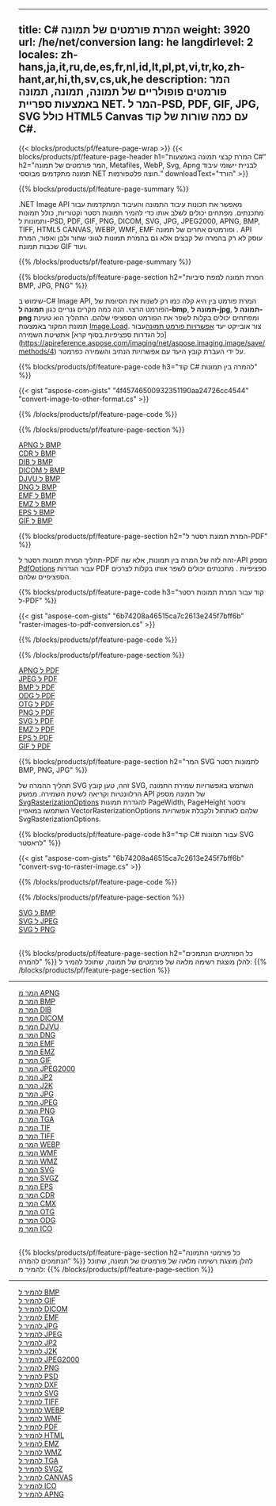 ﻿
---
title: C# המרת פורמטים של תמונה 
weight: 3920
url: /he/net/conversion 
lang: he
langdirlevel: 2
locales: zh-hans,ja,it,ru,de,es,fr,nl,id,lt,pl,pt,vi,tr,ko,zh-hant,ar,hi,th,sv,cs,uk,he
description: המר פורמטים פופולריים של תמונה, תמונה, תמונה באמצעות ספריית NET. המר ל-PSD, PDF, GIF, JPG, SVG כולל HTML5 Canvas עם כמה שורות של קוד C#.
---

{{< blocks/products/pf/feature-page-wrap >}}
{{< blocks/products/pf/feature-page-header h1="המרת קבצי תמונה באמצעות C#" h2="המר פורמטים של תמונה, Metafiles, WebP, Svg, Apng לבניית יישומי עיבוד תמונה מתקדמים מבוססי NET חוצה פלטפורמות." downloadText="הורד" >}}

{{% blocks/products/pf/feature-page-summary %}}

.NET Image API מאפשר את תכונות עיבוד התמונה והעיבוד המתקדמות עבור מתכנתים. מפתחים יכולים לשלב אותו כדי להמיר תמונות רסטר וקטוריות, כולל תמונות ותמונות ל-PSD, PDF, GIF, PNG, DICOM, SVG, JPG, JPEG2000, APNG, BMP, TIFF, HTML5 CANVAS, WEBP, WMF, EMF ופורמטים אחרים של תמונה . API עוסק לא רק בהמרה של קבצים אלא גם בהמרת תמונות לגווני שחור ולבן ואפור, המרת שכבות תמונת GIF ועוד.

{{% /blocks/products/pf/feature-page-summary  %}}

{{% blocks/products/pf/feature-page-section  h2="המרת תמונה למפת סיביות BMP, JPG, PNG" %}}

שימוש ב-C# Image API, המרת פורמט בין היא קלה כמו רק לשנות את הסיומת של הפורמט הרצוי. הנה כמה מקרים גנריים כגון **תמונה ל-bmp**, **תמונה ל-jpg**, **תמונה ל-png** ומפתחים יכולים בקלות לשפר את הפורמט הספציפי שלהם. התהליך הוא טעינת תמונת המקור באמצעות [Image.Load](https://apireference.aspose.com/imaging/net/aspose.imaging/image/methods/load). צור אובייקט יעד [אפשרויות פורמט תמונה](https://apireference.aspose.com/imaging/net/aspose.imaging.imageoptions)עבור כל הגדרות ספציפיות.בסוף קרא] אתשיטת השמירה](https://apireference.aspose.com/imaging/net/aspose.imaging.image/save/methods/4) על ידי העברת קובץ היעד עם אפשרויות הנתיב והשמירה כפרמטר.

{{% blocks/products/pf/feature-page-code h3="קוד C# להמרה בין תמונות" %}}

{{< gist "aspose-com-gists" "4f45746500932351190aa24726cc4544" "convert-image-to-other-format.cs" >}}

{{% /blocks/products/pf/feature-page-code  %}}

{{% /blocks/products/pf/feature-page-section %}}

<div class="container-fluid productfamilypage bg-gray">
    <div class="convertypes bg-gray agp-content section">
        <div class="container">
		<div class="row other-converters">
		   <div class="col-md-2 other-converter remove-lp remove-rp">
		      <a href="/imaging/he/net/conversion/apng-to-bmp/">APNG ל BMP</a>
		   </div>
		   <div class="col-md-2 other-converter remove-lp remove-rp">
		      <a href="/imaging/he/net/conversion/cdr-to-bmp/">CDR ל BMP</a>
		   </div>
		   <div class="col-md-2 other-converter remove-lp remove-rp">
		      <a href="/imaging/he/net/conversion/dib-to-bmp/">DIB ל BMP</a>
		   </div>
		   <div class="col-md-2 other-converter remove-lp remove-rp">
		      <a href="/imaging/he/net/conversion/dicom-to-bmp/">DICOM ל BMP</a>
		   </div>
 		   <div class="col-md-2 other-converter remove-lp remove-rp">
		      <a href="/imaging/he/net/conversion/djvu-to-bmp/">DJVU ל BMP</a>
		   </div>
		   <div class="col-md-2 other-converter remove-lp remove-rp">
		      <a href="/imaging/he/net/conversion/dng-to-bmp/">DNG ל BMP</a>
		   </div>
		   <div class="col-md-2 other-converter remove-lp remove-rp">
		      <a href="/imaging/he/net/conversion/emf-to-bmp/">EMF ל BMP</a>
		   </div>
		   <div class="col-md-2 other-converter remove-lp remove-rp">
		      <a href="/imaging/he/net/conversion/emz-to-bmp/">EMZ ל BMP</a>
		   </div>
		   <div class="col-md-2 other-converter remove-lp remove-rp">
		      <a href="/imaging/he/net/conversion/eps-to-bmp/">EPS ל BMP</a>
		   </div>
		   <div class="col-md-2 other-converter remove-lp remove-rp">
		      <a href="/imaging/he/net/conversion/gif-to-bmp/">GIF ל BMP</a>
		   </div>
		</div>
	</div>
    </div>
</div>

{{% blocks/products/pf/feature-page-section  h2="המרת תמונת רסטר ל-PDF" %}}

תהליך המרת תמונות רסטר ל-PDF זהה לזה של המרה בין תמונות, אלא שה-API מספק [PdfOptions](https://apireference.aspose.com/imaging/net/aspose.imaging.imageoptions/pdfoptions) עבור הגדרות PDF ספציפיות . מתכנתים יכולים לשפר אותו בקלות לצרכים הספציפיים שלהם.

{{% blocks/products/pf/feature-page-code h3="קוד עבור המרת תמונות רסטר ל-PDF" %}}

{{< gist "aspose-com-gists" "6b74208a46515ca7c2613e245f7bff6b" "raster-images-to-pdf-conversion.cs" >}}

{{% /blocks/products/pf/feature-page-code  %}}

{{% /blocks/products/pf/feature-page-section %}}

<div class="container-fluid productfamilypage bg-gray">
    <div class="convertypes bg-gray agp-content section">
        <div class="container">
		<div class="row other-converters">
		   <div class="col-md-2 other-converter remove-lp remove-rp">
		      <a href="/imaging/he/net/conversion/apng-to-PDF/">APNG ל PDF</a>
		   </div>
		   <div class="col-md-2 other-converter remove-lp remove-rp">
		      <a href="/imaging/he/net/conversion/jpeg-to-PDF/">JPEG ל PDF</a>
		   </div>
		   <div class="col-md-2 other-converter remove-lp remove-rp">
		      <a href="/imaging/he/net/conversion/bmp-to-PDF/">BMP ל PDF</a>
		   </div>
		   <div class="col-md-2 other-converter remove-lp remove-rp">
		      <a href="/imaging/he/net/conversion/odg-to-PDF/">ODG ל PDF</a>
		   </div>
 		   <div class="col-md-2 other-converter remove-lp remove-rp">
		      <a href="/imaging/he/net/conversion/otg-to-PDF/">OTG ל PDF</a>
		   </div>
		   <div class="col-md-2 other-converter remove-lp remove-rp">
		      <a href="/imaging/he/net/conversion/png-to-PDF/">PNG ל PDF</a>
		   </div>
		   <div class="col-md-2 other-converter remove-lp remove-rp">
		      <a href="/imaging/he/net/conversion/svg-to-PDF/">SVG ל PDF</a>
		   </div>
		   <div class="col-md-2 other-converter remove-lp remove-rp">
		      <a href="/imaging/he/net/conversion/emz-to-PDF/">EMZ ל PDF</a>
		   </div>
		   <div class="col-md-2 other-converter remove-lp remove-rp">
		      <a href="/imaging/he/net/conversion/eps-to-PDF/">EPS ל PDF</a>
		   </div>
		   <div class="col-md-2 other-converter remove-lp remove-rp">
		      <a href="/imaging/he/net/conversion/gif-to-PDF/">GIF ל PDF</a>
		   </div>
		</div>
	</div>
    </div>
</div>

{{% blocks/products/pf/feature-page-section  h2="המר SVG לתמונות רסטר BMP, PNG, JPG" %}}

תהליך ההמרה של SVG זהה, טען קובץ SVG, השתמש באפשרויות שמירת התמונה הרלוונטיות וקריאה לשיטת השמירה. ממשק API של תמונה מספק [SvgRasterizationOptions](https://apireference.aspose.com/imaging/net/aspose.imaging.imageoptions/svgrasterizationoptions) להגדרת תמונות PageWidth, PageHeight ורסטר השתמשו במאפיין VectorRasterizationOptions שלהם לאתחול ולקבלת אפשרויות SvgRasterizationOptions. 

{{% blocks/products/pf/feature-page-code h3="קוד C# עבור תמונות SVG לראסטר" %}}

{{< gist "aspose-com-gists" "6b74208a46515ca7c2613e245f7bff6b" "convert-svg-to-raster-image.cs" >}}

{{% /blocks/products/pf/feature-page-code  %}}

{{% /blocks/products/pf/feature-page-section %}}

<div class="container-fluid productfamilypage bg-gray">
    <div class="convertypes bg-gray agp-content section">
        <div class="container">
		<div class="row other-converters">
		   <div class="col-md-2 other-converter remove-lp remove-rp">
		      <a href="/imaging/he/net/conversion/SVG-to-bmp/">SVG ל BMP</a>
		   </div>
		   <div class="col-md-2 other-converter remove-lp remove-rp">
		      <a href="/imaging/he/net/conversion/SVG-to-jpeg/">SVG ל JPEG</a>
		   </div>
		   <div class="col-md-2 other-converter remove-lp remove-rp">
		      <a href="/imaging/he/net/conversion/SVG-to-png/">SVG ל PNG</a>
		   </div>		   
		</div>
	</div>
    </div>
</div>
<br/>

{{% blocks/products/pf/feature-page-section  h2="כל הפורמטים הנתמכים להמרה" %}}
להלן מוצגת רשימה מלאה של פורמטים של תמונה, שתוכל להמיר ל:
{{% /blocks/products/pf/feature-page-section %}}
<div class="container-fluid productfamilypage bg-gray">
    <div class="convertypes bg-gray agp-content section">
        <div class="container">
                <hr style="margin-left:-20px;"/>
		<div class="row other-converters">
		    <div class='col-md-2 other-converter remove-lp remove-rp'><a href="/imaging/he/net/conversion/from/apng" >המר מ APNG</a></div>
<div class='col-md-2 other-converter remove-lp remove-rp'><a href="/imaging/he/net/conversion/from/bmp" >המר מ BMP</a></div>
<div class='col-md-2 other-converter remove-lp remove-rp'><a href="/imaging/he/net/conversion/from/dib" >המר מ DIB</a></div>
<div class='col-md-2 other-converter remove-lp remove-rp'><a href="/imaging/he/net/conversion/from/dicom" >המר מ DICOM</a></div>
<div class='col-md-2 other-converter remove-lp remove-rp'><a href="/imaging/he/net/conversion/from/djvu" >המר מ DJVU</a></div>
<div class='col-md-2 other-converter remove-lp remove-rp'><a href="/imaging/he/net/conversion/from/dng" >המר מ DNG</a></div>
<div class='col-md-2 other-converter remove-lp remove-rp'><a href="/imaging/he/net/conversion/from/emf" >המר מ EMF</a></div>
<div class='col-md-2 other-converter remove-lp remove-rp'><a href="/imaging/he/net/conversion/from/emz" >המר מ EMZ</a></div>
<div class='col-md-2 other-converter remove-lp remove-rp'><a href="/imaging/he/net/conversion/from/gif" >המר מ GIF</a></div>
<div class='col-md-2 other-converter remove-lp remove-rp'><a href="/imaging/he/net/conversion/from/jpeg2000" >המר מ JPEG2000</a></div>
<div class='col-md-2 other-converter remove-lp remove-rp'><a href="/imaging/he/net/conversion/from/jp2" >המר מ JP2</a></div>
<div class='col-md-2 other-converter remove-lp remove-rp'><a href="/imaging/he/net/conversion/from/j2k" >המר מ J2K</a></div>
<div class='col-md-2 other-converter remove-lp remove-rp'><a href="/imaging/he/net/conversion/from/jpg" >המר מ JPG</a></div>
<div class='col-md-2 other-converter remove-lp remove-rp'><a href="/imaging/he/net/conversion/from/jpeg" >המר מ JPEG</a></div>
<div class='col-md-2 other-converter remove-lp remove-rp'><a href="/imaging/he/net/conversion/from/png" >המר מ PNG</a></div>
<div class='col-md-2 other-converter remove-lp remove-rp'><a href="/imaging/he/net/conversion/from/tga" >המר מ TGA</a></div>
<div class='col-md-2 other-converter remove-lp remove-rp'><a href="/imaging/he/net/conversion/from/tif" >המר מ TIF</a></div>
<div class='col-md-2 other-converter remove-lp remove-rp'><a href="/imaging/he/net/conversion/from/tiff" >המר מ TIFF</a></div>
<div class='col-md-2 other-converter remove-lp remove-rp'><a href="/imaging/he/net/conversion/from/webp" >המר מ WEBP</a></div>
<div class='col-md-2 other-converter remove-lp remove-rp'><a href="/imaging/he/net/conversion/from/wmf" >המר מ WMF</a></div>
<div class='col-md-2 other-converter remove-lp remove-rp'><a href="/imaging/he/net/conversion/from/wmz" >המר מ WMZ</a></div>
<div class='col-md-2 other-converter remove-lp remove-rp'><a href="/imaging/he/net/conversion/from/svg" >המר מ SVG</a></div>
<div class='col-md-2 other-converter remove-lp remove-rp'><a href="/imaging/he/net/conversion/from/svgz" >המר מ SVGZ</a></div>
<div class='col-md-2 other-converter remove-lp remove-rp'><a href="/imaging/he/net/conversion/from/eps" >המר מ EPS</a></div>
<div class='col-md-2 other-converter remove-lp remove-rp'><a href="/imaging/he/net/conversion/from/cdr" >המר מ CDR</a></div>
<div class='col-md-2 other-converter remove-lp remove-rp'><a href="/imaging/he/net/conversion/from/cmx" >המר מ CMX</a></div>
<div class='col-md-2 other-converter remove-lp remove-rp'><a href="/imaging/he/net/conversion/from/otg" >המר מ OTG</a></div>
<div class='col-md-2 other-converter remove-lp remove-rp'><a href="/imaging/he/net/conversion/from/odg" >המר מ ODG</a></div>
<div class='col-md-2 other-converter remove-lp remove-rp'><a href="/imaging/he/net/conversion/from/ico" >המר מ ICO</a></div>
                </div>
        </div>
    </div>
</div>
<br/>

{{% blocks/products/pf/feature-page-section  h2="כל פורמטי התמונה הנתמכים להמרה" %}}
להלן מוצגת רשימה מלאה של פורמטים של תמונה, שתוכל להמיר מ:
{{% /blocks/products/pf/feature-page-section %}}
<div class="container-fluid productfamilypage bg-gray">
    <div class="convertypes bg-gray agp-content section">
        <div class="container">
	        <hr style="margin-left:-20px;"/>
		<div class="row other-converters">
		    <div class='col-md-2 other-converter remove-lp remove-rp'><a href="/imaging/he/net/conversion/to/bmp" >להמיר ל BMP</a></div>
<div class='col-md-2 other-converter remove-lp remove-rp'><a href="/imaging/he/net/conversion/to/gif" >להמיר ל GIF</a></div>
<div class='col-md-2 other-converter remove-lp remove-rp'><a href="/imaging/he/net/conversion/to/dicom" >להמיר ל DICOM</a></div>
<div class='col-md-2 other-converter remove-lp remove-rp'><a href="/imaging/he/net/conversion/to/emf" >להמיר ל EMF</a></div>
<div class='col-md-2 other-converter remove-lp remove-rp'><a href="/imaging/he/net/conversion/to/jpg" >להמיר ל JPG</a></div>
<div class='col-md-2 other-converter remove-lp remove-rp'><a href="/imaging/he/net/conversion/to/jpeg" >להמיר ל JPEG</a></div>
<div class='col-md-2 other-converter remove-lp remove-rp'><a href="/imaging/he/net/conversion/to/jp2" >להמיר ל JP2</a></div>
<div class='col-md-2 other-converter remove-lp remove-rp'><a href="/imaging/he/net/conversion/to/j2k" >להמיר ל J2K</a></div>
<div class='col-md-2 other-converter remove-lp remove-rp'><a href="/imaging/he/net/conversion/to/jpeg2000" >להמיר ל JPEG2000</a></div>
<div class='col-md-2 other-converter remove-lp remove-rp'><a href="/imaging/he/net/conversion/to/png" >להמיר ל PNG</a></div>
<div class='col-md-2 other-converter remove-lp remove-rp'><a href="/imaging/he/net/conversion/to/psd" >להמיר ל PSD</a></div>
<div class='col-md-2 other-converter remove-lp remove-rp'><a href="/imaging/he/net/conversion/to/dxf" >להמיר ל DXF</a></div>
<div class='col-md-2 other-converter remove-lp remove-rp'><a href="/imaging/he/net/conversion/to/svg" >להמיר ל SVG</a></div>
<div class='col-md-2 other-converter remove-lp remove-rp'><a href="/imaging/he/net/conversion/to/tiff" >להמיר ל TIFF</a></div>
<div class='col-md-2 other-converter remove-lp remove-rp'><a href="/imaging/he/net/conversion/to/webp" >להמיר ל WEBP</a></div>
<div class='col-md-2 other-converter remove-lp remove-rp'><a href="/imaging/he/net/conversion/to/wmf" >להמיר ל WMF</a></div>
<div class='col-md-2 other-converter remove-lp remove-rp'><a href="/imaging/he/net/conversion/to/pdf" >להמיר ל PDF</a></div>
<div class='col-md-2 other-converter remove-lp remove-rp'><a href="/imaging/he/net/conversion/to/html" >להמיר ל HTML</a></div>
<div class='col-md-2 other-converter remove-lp remove-rp'><a href="/imaging/he/net/conversion/to/emz" >להמיר ל EMZ</a></div>
<div class='col-md-2 other-converter remove-lp remove-rp'><a href="/imaging/he/net/conversion/to/wmz" >להמיר ל WMZ</a></div>
<div class='col-md-2 other-converter remove-lp remove-rp'><a href="/imaging/he/net/conversion/to/tga" >להמיר ל TGA</a></div>
<div class='col-md-2 other-converter remove-lp remove-rp'><a href="/imaging/he/net/conversion/to/svgz" >להמיר ל SVGZ</a></div>
<div class='col-md-2 other-converter remove-lp remove-rp'><a href="/imaging/he/net/conversion/to/canvas" >להמיר ל CANVAS</a></div>
<div class='col-md-2 other-converter remove-lp remove-rp'><a href="/imaging/he/net/conversion/to/ico" >להמיר ל ICO</a></div>
<div class='col-md-2 other-converter remove-lp remove-rp'><a href="/imaging/he/net/conversion/to/apng" >להמיר ל APNG</a></div>
                </div>
        </div>
    </div>
</div>

